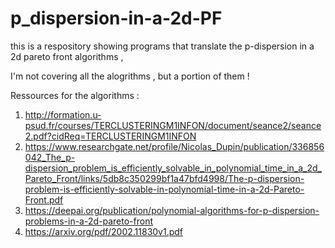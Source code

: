 # p_dispersion-in-a-2d-PF
this is a respository showing programs that translate the p-dispersion in a 2d pareto front algorithms , 

I'm not covering all the alogrithms , but a portion of them ! 

Ressources for the algorithms : 
1. http://formation.u-psud.fr/courses/TERCLUSTERINGM1INFON/document/seance2/seance2.pdf?cidReq=TERCLUSTERINGM1INFON 
2. https://www.researchgate.net/profile/Nicolas_Dupin/publication/336856042_The_p-dispersion_problem_is_efficiently_solvable_in_polynomial_time_in_a_2d_Pareto_Front/links/5db8c350299bf1a47bfd4998/The-p-dispersion-problem-is-efficiently-solvable-in-polynomial-time-in-a-2d-Pareto-Front.pdf 
3. https://deepai.org/publication/polynomial-algorithms-for-p-dispersion-problems-in-a-2d-pareto-front 
4. https://arxiv.org/pdf/2002.11830v1.pdf
